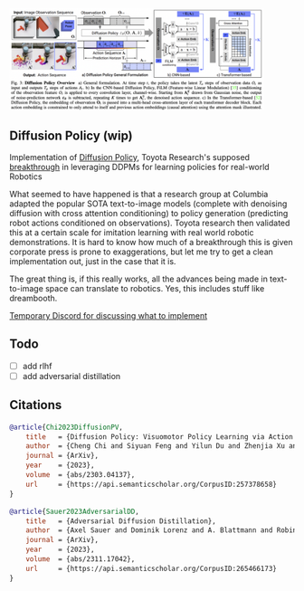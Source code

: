 <img src="./diffusion-policy.png" width="450px"></img>

## Diffusion Policy (wip)

Implementation of <a href="https://arxiv.org/abs/2303.04137">Diffusion Policy</a>, Toyota Research's supposed <a href="https://www.tri.global/news/toyota-research-institute-unveils-breakthrough-teaching-robots-new-behaviors">breakthrough</a> in leveraging DDPMs for learning policies for real-world Robotics

What seemed to have happened is that a research group at Columbia adapted the popular SOTA text-to-image models (complete with denoising diffusion with cross attention conditioning) to policy generation (predicting robot actions conditioned on observations). Toyota research then validated this at a certain scale for imitation learning with real world robotic demonstrations. It is hard to know how much of a breakthrough this is given corporate press is prone to exaggerations, but let me try to get a clean implementation out, just in the case that it is.

The great thing is, if this really works, all the advances being made in text-to-image space can translate to robotics. Yes, this includes stuff like dreambooth.

<a href="https://discord.gg/q3XM7RWd">Temporary Discord for discussing what to implement</a>

## Todo

- [ ] add rlhf
- [ ] add adversarial distillation

## Citations

```bibtex
@article{Chi2023DiffusionPV,
    title   = {Diffusion Policy: Visuomotor Policy Learning via Action Diffusion},
    author  = {Cheng Chi and Siyuan Feng and Yilun Du and Zhenjia Xu and Eric A. Cousineau and Benjamin Burchfiel and Shuran Song},
    journal = {ArXiv},
    year    = {2023},
    volume  = {abs/2303.04137},
    url     = {https://api.semanticscholar.org/CorpusID:257378658}
}
```

```bibtex
@article{Sauer2023AdversarialDD,
    title   = {Adversarial Diffusion Distillation},
    author  = {Axel Sauer and Dominik Lorenz and A. Blattmann and Robin Rombach},
    journal = {ArXiv},
    year    = {2023},
    volume  = {abs/2311.17042},
    url     = {https://api.semanticscholar.org/CorpusID:265466173}
}
```
